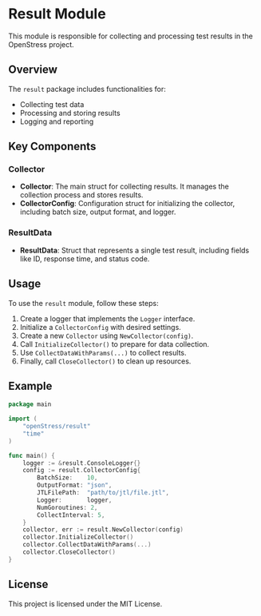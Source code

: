 # Result Module

This module is responsible for collecting and processing test results in the OpenStress project.

## Overview

The `result` package includes functionalities for:
- Collecting test data
- Processing and storing results
- Logging and reporting

## Key Components

### Collector
- **Collector**: The main struct for collecting results. It manages the collection process and stores results.
- **CollectorConfig**: Configuration struct for initializing the collector, including batch size, output format, and logger.

### ResultData
- **ResultData**: Struct that represents a single test result, including fields like ID, response time, and status code.

## Usage

To use the `result` module, follow these steps:
1. Create a logger that implements the `Logger` interface.
2. Initialize a `CollectorConfig` with desired settings.
3. Create a new `Collector` using `NewCollector(config)`.
4. Call `InitializeCollector()` to prepare for data collection.
5. Use `CollectDataWithParams(...)` to collect results.
6. Finally, call `CloseCollector()` to clean up resources.

## Example

```go
package main

import (
	"openStress/result"
	"time"
)

func main() {
	logger := &result.ConsoleLogger{}
	config := result.CollectorConfig{
		BatchSize:    10,
		OutputFormat: "json",
		JTLFilePath:  "path/to/jtl/file.jtl",
		Logger:       logger,
		NumGoroutines: 2,
		CollectInterval: 5,
	}
	collector, err := result.NewCollector(config)
	collector.InitializeCollector()
	collector.CollectDataWithParams(...)
	collector.CloseCollector()
}
```

## License

This project is licensed under the MIT License.
